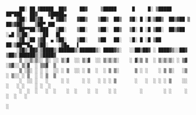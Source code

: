          ██░ ██ ▓█████  ██▓     ██▓     ▒█████      █     █░ ▒█████   ██▀███   ██▓    ▓█████▄ 
        ▓██░ ██▒▓█   ▀ ▓██▒    ▓██▒    ▒██▒  ██▒   ▓█░ █ ░█░▒██▒  ██▒▓██ ▒ ██▒▓██▒    ▒██▀ ██▌
        ▒██▀▀██░▒███   ▒██░    ▒██░    ▒██░  ██▒   ▒█░ █ ░█ ▒██░  ██▒▓██ ░▄█ ▒▒██░    ░██   █▌
        ░▓█ ░██ ▒▓█  ▄ ▒██░    ▒██░    ▒██   ██░   ░█░ █ ░█ ▒██   ██░▒██▀▀█▄  ▒██░    ░▓█▄   ▌
        ░▓█▒░██▓░▒████▒░██████▒░██████▒░ ████▓▒░   ░░██▒██▓ ░ ████▓▒░░██▓ ▒██▒░██████▒░▒████▓ 
         ▒ ░░▒░▒░░ ▒░ ░░ ▒░▓  ░░ ▒░▓  ░░ ▒░▒░▒░    ░ ▓░▒ ▒  ░ ▒░▒░▒░ ░ ▒▓ ░▒▓░░ ▒░▓  ░ ▒▒▓  ▒ 
         ▒ ░▒░ ░ ░ ░  ░░ ░ ▒  ░░ ░ ▒  ░  ░ ▒ ▒░      ▒ ░ ░    ░ ▒ ▒░   ░▒ ░ ▒░░ ░ ▒  ░ ░ ▒  ▒ 
         ░  ░░ ░   ░     ░ ░     ░ ░   ░ ░ ░ ▒       ░   ░  ░ ░ ░ ▒    ░░   ░   ░ ░    ░ ░  ░ 
         ░  ░  ░   ░  ░    ░  ░    ░  ░    ░ ░         ░        ░ ░     ░         ░  ░   ░    
                                                                                       ░ 
